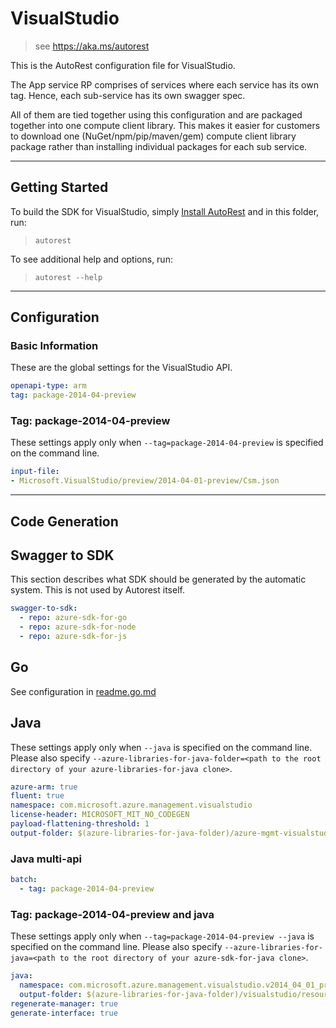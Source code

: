 # VisualStudio

> see https://aka.ms/autorest

This is the AutoRest configuration file for VisualStudio.


The App service RP comprises of services where each service has its own tag.
Hence, each sub-service has its own swagger spec.

All of them are tied together using this configuration and are packaged together into one compute client library.
This makes it easier for customers to download one (NuGet/npm/pip/maven/gem) compute client library package rather than installing individual packages for each sub service.


---
## Getting Started
To build the SDK for VisualStudio, simply [Install AutoRest](https://aka.ms/autorest/install) and in this folder, run:

> `autorest`

To see additional help and options, run:

> `autorest --help`
---

## Configuration



### Basic Information
These are the global settings for the VisualStudio API.

``` yaml
openapi-type: arm
tag: package-2014-04-preview
```


### Tag: package-2014-04-preview

These settings apply only when `--tag=package-2014-04-preview` is specified on the command line.

``` yaml $(tag) == 'package-2014-04-preview'
input-file:
- Microsoft.VisualStudio/preview/2014-04-01-preview/Csm.json
```


---
## Code Generation


## Swagger to SDK

This section describes what SDK should be generated by the automatic system.
This is not used by Autorest itself.

``` yaml $(swagger-to-sdk)
swagger-to-sdk:
  - repo: azure-sdk-for-go
  - repo: azure-sdk-for-node
  - repo: azure-sdk-for-js
```

## Go

See configuration in [readme.go.md](./readme.go.md)

## Java

These settings apply only when `--java` is specified on the command line.
Please also specify `--azure-libraries-for-java-folder=<path to the root directory of your azure-libraries-for-java clone>`.

``` yaml $(java)
azure-arm: true
fluent: true
namespace: com.microsoft.azure.management.visualstudio
license-header: MICROSOFT_MIT_NO_CODEGEN
payload-flattening-threshold: 1
output-folder: $(azure-libraries-for-java-folder)/azure-mgmt-visualstudio
```

### Java multi-api

``` yaml $(java) && $(multiapi)
batch:
  - tag: package-2014-04-preview
```

### Tag: package-2014-04-preview and java

These settings apply only when `--tag=package-2014-04-preview --java` is specified on the command line.
Please also specify `--azure-libraries-for-java=<path to the root directory of your azure-sdk-for-java clone>`.

``` yaml $(tag) == 'package-2014-04-preview' && $(java) && $(multiapi)
java:
  namespace: com.microsoft.azure.management.visualstudio.v2014_04_01_preview
  output-folder: $(azure-libraries-for-java-folder)/visualstudio/resource-manager/v2014_04_01_preview
regenerate-manager: true
generate-interface: true
```


